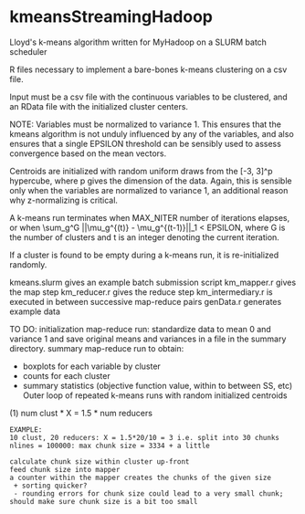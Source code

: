 # kmeansStreamingHadoop
Lloyd's k-means algorithm written for MyHadoop on a SLURM batch scheduler

R files necessary to implement a bare-bones k-means clustering on a csv file.

Input must be a csv file with the continuous variables to be clustered, and an RData file with the initialized cluster centers.

NOTE: Variables must be normalized to variance 1. This ensures that the kmeans algorithm is not unduly influenced by any of the variables, and also ensures that a single EPSILON threshold can be sensibly used to assess convergence based on the mean vectors.

Centroids are initialized with random uniform draws from the [-3, 3]^p hypercube, where p gives the dimension of the data. Again, this is sensible only when the variables are normalized to variance 1, an additional reason why z-normalizing is critical.

A k-means run terminates when MAX\_NITER number of iterations elapses, or when \sum\_g^G ||\mu\_g^{(t)} - \mu\_g^{(t-1)}||\_1 < EPSILON, where G is the number of clusters and t is an integer denoting the current iteration.

If a cluster is found to be empty during a k-means run, it is re-initialized randomly.

kmeans.slurm gives an example batch submission script
km\_mapper.r gives the map step
km\_reducer.r gives the reduce step
km\_intermediary.r is executed in between successive map-reduce pairs
genData.r generates example data



TO DO:
initialization map-reduce run: standardize data to mean 0 and variance 1 and save original means and variances in a file in the summary directory.
summary map-reduce run to obtain:
  - boxplots for each variable by cluster
  - counts for each cluster
  - summary statistics (objective function value, within to between SS, etc)
Outer loop of repeated k-means runs with random initialized centroids

(1) num clust * X = 1.5 * num reducers

    EXAMPLE:
    10 clust, 20 reducers: X = 1.5*20/10 = 3 i.e. split into 30 chunks
    nlines = 100000: max chunk size = 3334 + a little

    calculate chunk size within cluster up-front
    feed chunk size into mapper
    a counter within the mapper creates the chunks of the given size
     + sorting quicker?
     - rounding errors for chunk size could lead to a very small chunk; should make sure chunk size is a bit too small

